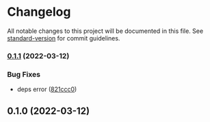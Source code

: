# Changelog

All notable changes to this project will be documented in this file. See [standard-version](https://github.com/conventional-changelog/standard-version) for commit guidelines.

### [0.1.1](https://github.com/myWsq/solid-immer/compare/v0.1.0...v0.1.1) (2022-03-12)


### Bug Fixes

* deps error ([821ccc0](https://github.com/myWsq/solid-immer/commit/821ccc0098e2c33f1a89c26462fd7aca6fb5715b))

## 0.1.0 (2022-03-12)
